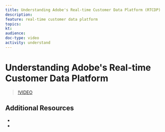```yaml
---
title: Understanding Adobe's Real-time Customer Data Platform (RTCDP)
description: 
feature: real-time customer data platform
topics:
kt: 
audience: 
doc-type: video
activity: understand
---
```


# Understanding Adobe's Real-time Customer Data Platform



>[!VIDEO]()

## Additional Resources

* []()
* []()
